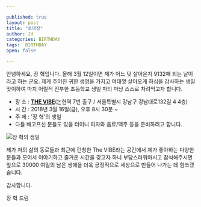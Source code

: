 ```yaml
---

published: true
layout: post
title: "초대장"
author: JH
categories: BIRTHDAY
tags:  BIRTHDAY
open: false

---
```


안녕하세요, 장 혁입니다. 올해 3월 12일이면 제가 어느 덧 살아온지 9132째 되는 날이라고 하는 군요. 제게 주어진 귀한 생명을 가지고 여태껏 살아오게 하심을 감사하는 생일 맞이하여 마치 어릴적 진부한 초등학교 생일 파티 마냥 스스로 차려먹고자 합니다.

* 장 소 : **[THE VIBE](http://naver.me/xUmuOJVD)**(논현역 7번 출구 / 서울특별시 강남구 강남대로132길 4 4층)
* 시 간 : 2018년 3월 16일(금), 오후 8시 30분 ~
* 주 제 : '장 혁'의 생일
* 다들 배고프신 분들도 있을 터이니 피자와 음료/맥주 등을 준비하려고 합니다.

![장 혁의 생일]({{site.baseurl}}/images/jh_junior.png)

제가 저의 삶의 동료들과 최근에 런칭한 The VIBE라는 공간에서 제가 좋아하는 다양한 분들과 모여서 이야기하고 즐거운 시간을 갖고자 하니 부담스러워마시고 참석해주시면 앞으로 30000 여일의 남은 생애을 더욱 긍정적으로 세상으로 만들어 나가는 데 힘쓰겠습니다.

감사합니다.

장 혁 드림
